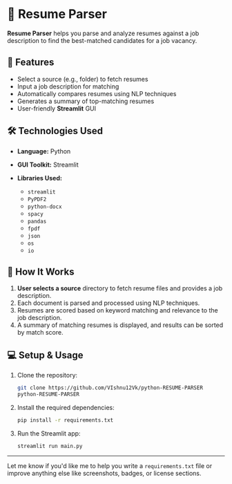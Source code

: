 
# 📄 Resume Parser

**Resume Parser** helps you parse and analyze resumes against a job description to find the best-matched candidates for a job vacancy.

## 🚀 Features

* Select a source (e.g., folder) to fetch resumes
* Input a job description for matching
* Automatically compares resumes using NLP techniques
* Generates a summary of top-matching resumes
* User-friendly **Streamlit** GUI

## 🛠️ Technologies Used

* **Language:** Python
* **GUI Toolkit:** Streamlit
* **Libraries Used:**

  * `streamlit`
  * `PyPDF2`
  * `python-docx`
  * `spacy`
  * `pandas`
  * `fpdf`
  * `json`
  * `os`
  * `io`

## 📁 How It Works

1. **User selects a source** directory to fetch resume files and provides a job description.
2. Each document is parsed and processed using NLP techniques.
3. Resumes are scored based on keyword matching and relevance to the job description.
4. A summary of matching resumes is displayed, and results can be sorted by match score.

## 💻 Setup & Usage

1. Clone the repository:

   ```bash
   git clone https://github.com/VIshnu12Vk/python-RESUME-PARSER
   python-RESUME-PARSER
   ```

2. Install the required dependencies:

   ```bash
   pip install -r requirements.txt
   ```

3. Run the Streamlit app:

   ```bash
   streamlit run main.py
   ```

---

Let me know if you'd like me to help you write a `requirements.txt` file or improve anything else like screenshots, badges, or license sections.

